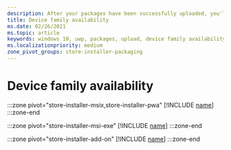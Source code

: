 ```yaml
---
description: After your packages have been successfully uploaded, you'll see a table that indicates which packages will be offered to specific Windows 10 device families (and earlier OS versions, if applicable), in ranked order.
title: Device family availability
ms.date: 02/26/2021
ms.topic: article
keywords: windows 10, uwp, packages, upload, device family availability
ms.localizationpriority: medium
zone_pivot_groups: store-installer-packaging
---
```


# Device family availability

:::zone pivot="store-installer-msix,store-installer-pwa"
[!INCLUDE [name](../../../includes/store/msix/device-families.md)]
:::zone-end

:::zone pivot="store-installer-msi-exe"
[!INCLUDE [name](../../../includes/store/msi/device-families.md)]
:::zone-end

:::zone pivot="store-installer-add-on"
[!INCLUDE [name](../../../includes/store/add-on/device-families.md)]
:::zone-end
